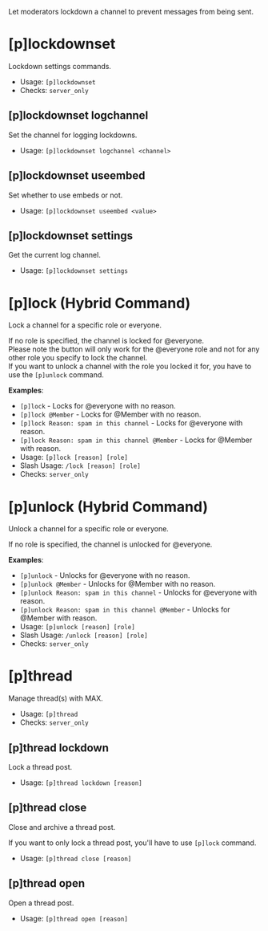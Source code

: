 Let moderators lockdown a channel to prevent messages from being sent.

# [p]lockdownset
Lockdown settings commands.<br/>
 - Usage: `[p]lockdownset`
 - Checks: `server_only`
## [p]lockdownset logchannel
Set the channel for logging lockdowns.<br/>
 - Usage: `[p]lockdownset logchannel <channel>`
## [p]lockdownset useembed
Set whether to use embeds or not.<br/>
 - Usage: `[p]lockdownset useembed <value>`
## [p]lockdownset settings
Get the current log channel.<br/>
 - Usage: `[p]lockdownset settings`
# [p]lock (Hybrid Command)
Lock a channel for a specific role or everyone.<br/>

If no role is specified, the channel is locked for @everyone.<br/>
Please note the button will only work for the @everyone role and not for any other role you specify to lock the channel.<br/>
If you want to unlock a channel with the role you locked it for, you have to use the `[p]unlock` command.<br/>

**Examples**:<br/>
- `[p]lock` - Locks for @everyone with no reason.<br/>
- `[p]lock @Member` - Locks for @Member with no reason.<br/>
- `[p]lock Reason: spam in this channel` - Locks for @everyone with reason.<br/>
- `[p]lock Reason: spam in this channel @Member` - Locks for @Member with reason.<br/>
 - Usage: `[p]lock [reason] [role]`
 - Slash Usage: `/lock [reason] [role]`
 - Checks: `server_only`
# [p]unlock (Hybrid Command)
Unlock a channel for a specific role or everyone.<br/>

If no role is specified, the channel is unlocked for @everyone.<br/>

**Examples**:<br/>
- `[p]unlock` - Unlocks for @everyone with no reason.<br/>
- `[p]unlock @Member` - Unlocks for @Member with no reason.<br/>
- `[p]unlock Reason: spam in this channel` - Unlocks for @everyone with reason.<br/>
- `[p]unlock Reason: spam in this channel @Member` - Unlocks for @Member with reason.<br/>
 - Usage: `[p]unlock [reason] [role]`
 - Slash Usage: `/unlock [reason] [role]`
 - Checks: `server_only`
# [p]thread
Manage thread(s) with MAX.<br/>
 - Usage: `[p]thread`
 - Checks: `server_only`
## [p]thread lockdown
Lock a thread post.<br/>
 - Usage: `[p]thread lockdown [reason]`
## [p]thread close
Close and archive a thread post.<br/>

If you want to only lock a thread post, you'll have to use `[p]lock` command.<br/>
 - Usage: `[p]thread close [reason]`
## [p]thread open
Open a thread post.<br/>
 - Usage: `[p]thread open [reason]`
